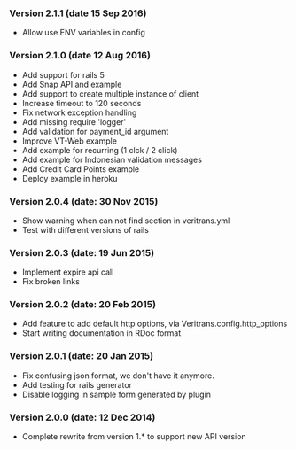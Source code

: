### Version 2.1.1 (date 15 Sep 2016)

* Allow use ENV variables in config

### Version 2.1.0 (date 12 Aug 2016)

* Add support for rails 5
* Add Snap API and example
* Add support to create multiple instance of client
* Increase timeout to 120 seconds
* Fix network exception handling
* Add missing require 'logger'
* Add validation for payment_id argument
* Improve VT-Web example
* Add example for recurring (1 clck / 2 click)
* Add example for Indonesian validation messages
* Add Credit Card Points example
* Deploy example in heroku

### Version 2.0.4  (date: 30 Nov 2015)

* Show warning when can not find section in veritrans.yml
* Test with different versions of rails

### Version 2.0.3  (date: 19 Jun 2015)

* Implement expire api call
* Fix broken links

### Version 2.0.2  (date: 20 Feb 2015)

* Add feature to add default http options, via Veritrans.config.http_options
* Start writing documentation in RDoc format

### Version 2.0.1  (date: 20 Jan 2015)

* Fix confusing json format, we don't have it anymore.
* Add testing for rails generator
* Disable logging in sample form generated by plugin

### Version 2.0.0  (date: 12 Dec 2014)

* Complete rewrite from version 1.* to support new API version
